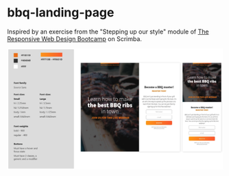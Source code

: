 # bbq-landing-page

Inspired by an exercise from the "Stepping up our style" module of [The Responsive Web Design Bootcamp](https://scrimba.com/learn/responsive) on Scrimba.

![Original Design](mockup.png)